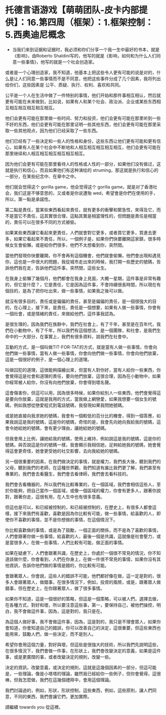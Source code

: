 # 托德言语游戏【萌萌团队-皮卡内部提供】：16.第四周（框架）：1.框架控制：5.西奥迪尼概念

- 当我们来到证据和证据时，我必须和你们分享一个我一生中最好的书本，就是《影响》，由Roberto Shaldini写的，他写的就是《影响，如何和为什么人们同意一些事情》，他写的就是一个社会创造家。

或者是一个心理创造家，我不知道，他基本上把这些令人更有可能的说是对的，什么是让人们同意一些事情而不是不同意，他把这些事件分成了几个因素，我将列出给你们，这些因素是 公平、质疑、执行、权利、喜欢和共同。

公平是一个人在生活中做了一件特别的事情，他们开始和那件事相互相认，然后就更有可能在未来做到，比如说，如果有人和某个社会、政治派、企业或某些东西相互相互相互相互相互相互。

他们会更有可能在那里做一些时间、努力和投资，他们会更有可能在那里听到一些不好的东西，他们会更有可能在那里证明一些其他东西，他们会更有可能在那里采取一些其他观点，因为他们已经采取了一些东西。

他们已经有了一些决定和一些人的性格和身份，这些东西让他们更有可能和更有信心，如果有人在某个社会中不断地和人相互相互相互相互相互，他们会更有可能在那里继续和人相互相互相互相互相互相互。

因为他们会更有可能在那里看待人的性格或人性的一部分，如果他们没有做过，这就是执行和信心，而且如果他们有这种演绘的 struming，那这就是执行和信心的一部分，在某些纪念中、在章中之中。

他们就会觉得这个 gorilla game，他会觉得这个 gorilla game，就是对了香港社会，我们这是不够意思的，又或者是你说遭殆 wed，希望會是你們在使用的手，所以，第一點是承諾性。

第二點是責任，當某些東西看起來責任，就有更多的衝擊和緊急性，來得及它，而不是當它不責任，這其實很合理，這點其實是相當理性的，但問題是責任是相當的，責任可以在很多不同的方式被偷。

如果某些東西讓它看起來更責任，人們就會對它更多，或者買它更多，買進去更多，如果它看起來不責任，所以，一個例子是，如果你們快要離開這家鎮，很多時候女生會偷懶，或是給你們很多，他們不太想看到你，突然間。

當他們發現你快要離開，你不會再有這個機會，他們就會偷懶，他們會出現和遇見你，這也是一件很大的問題，我從城市走出來的時候，我打開一些歷史的號碼，告訴他們我在走，告訴他們這件事，突然間，這些女生。

在我身上偷懶了幾個月，他們都會在我身上見面，大概一星期，這件事是非常有趣的，但它是什麼？，它是責任，它是因為這件事，不會持續很長時間，所以現在有個目的，是為了把你吐出來，做一些事情，如果我之後可以做。

就沒有很多目的，責任或是偏偏的責任，甚至是偏偏的責任，是一個很強大的目的，在心理上，接下來，是責任，責任是一個想要，如果有人做一些事情，你會有一個社會，或是情緒的責任，來做給他們，這件事我認為。

是很生理的，因為我們在族群中，我們在社會上，有了千年，甚至是在百年代，我們在小動物中，有了千年，所以我們有這個想法，是一個團隊，和社會，是我們生命中的一大部分，在事實上，我們有很多資料，說我們在社會中。

互動的方式，是一個叫做TIT-FOR-TAT的方式，就是當有人做一些事情，你會向他們做一些事情，當有人做一些事情，你會向他們做一些事情，你會向他們放棄，這是一個很好的例子，是一個心理上的道理。

叫做囚犯的道理，這很能夠描繪出來，但當有人對你好，當有人給你一些東西，你會覺得這是社會和道理的責任，要向他們放棄，這很合理，因為在小動物中，如果你經常被人給你，你沒有向他們放棄，你會得到壞名聲。

這會傷害你，但這可以用，因為很多時候，如果你給別人一些東西，他們會覺得這是要向你放棄，這就是我用的方式，當我做上網戀愛，如果我想要一個女生的號碼，例如我想從戀愛程式到電話號碼，我發現如果我問她號碼。

或是她直接向我求她的號碼，我會有一個較低的百分比的機會，得到一個答應，如果我說這是我的號碼，這是你的號碼，奇怪的是，我會先向她向我給我的號碼，這會令她給她的號碼，會有更少理由，讓她給她的號碼。

但我會用上比例，讓她給我的號碼，使用上維持，例如說這是我的號碼，這是你的號碼，與否說這是你的號碼一樣，我會顯示我相信她，足夠給她我的號碼，她會覺得這會更奇怪，她會更受她的社交影響，去向我給她的號碼。

另一個很重要的因素，在我們做決定的事情，就是權力，我們長大後，聽到我們的父母，聽到我們的老師，在這種世界觀，我們知道有誰比我們更了解，我們甚至有專業的，我們會去看醫生，我們會去看律師，我們會去看科技的。

我們會去看機器的，所以我們有比較專業的，在一個區域，我們會相信這些人，至於你能夠，把自己當作一個區域，或像一個區域的權力，你會有更多人，跟著你說對，跟著你走，這很有用，在人生中也有很多意義。

但這也是可以，和已經被控制的，和已經被控制的，在歷史上，有很多人都會這樣，接下來我們有喜歡，喜歡是因為你比較有可能，做一些事情，給喜歡的人，即使你不喜歡的事情，並不是你想做的事情，在這個情況下。

你比較喜歡做的事情，或是為了鼓勵，一個正面的關係，而不是為了喜歡的事情，人們會跟著你做一些事情，給喜歡的人，最後一個是共識，這就像是社會壓力，或是當很多人，在做一些事情，人們比較有可能，做正面的事情。

如果在疑慮下，人們會跟著共識，在歷史上，你處於一個很不常見的情況，你不知道該做什麼，你會看到，人們在你身上，在做一件很不常見的事情，如果你沒有其他資訊，告訴你他們做的事情是錯的，你比較有可能。

會跟著眾人，你會說，這些人的錯誤不可能，他們都好像在做，這一定是對的，很多人會跟著眾人，做錯事，在很多情況下，例如，投資的風險，或是，跟著眾人做錯事，但在歷史上，在你跟著眾人，做了很多事情。

如果你不知道，這是一個很好的策略，但這是一個策略，可以被人們，選擇去做，在各種方式，對好和壞，所以要注意這些事，第一，要保持自己，被他們操控，明白，我不會做這件事，因為，這是對的，我只是在。

為這個人做好事，我不會做這件事，因為，這是對的，我只是不理會眾人，如果你會知道，你會知道自己的錯誤，你可以改善自己的決定，這很重要，但這些東西也能用來，鼓勵人們，做一些決定，而不是別人。

希望你會用這個力量，對好與壞，但這些是很強大的技術，所以我們先說明這些，在很多情況下，我們會做一件事，在形狀上，我們會改變決定的意義，如果是這件事，或是更廣闊的事，或者改變決定的規則，改變一些。

決定的資訊，改變意義，或決定的規則，這就是這幾個因素的一部分，但這可能是，一些理論，像是小塔塔的理論，雖然我已經給你一些例子，但你會覺得，這很棒，但我怎麼做，我們在這幾個禮拜中，會用這個理論。

我們討論過的，例如，形狀，形狀控制，這些東西，例如，這些原則，讓人們同意，不同的東西，我們會讓它們，更加實際。

請繼續 towards you 從這裡。
